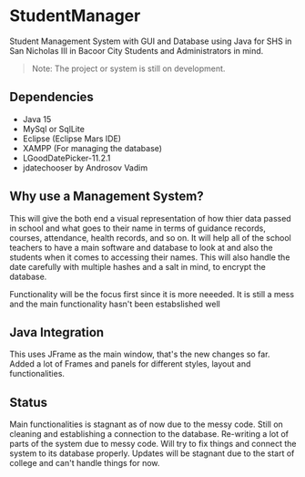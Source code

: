 # StudentManager
Student Management System with GUI and Database using Java for SHS in San Nicholas III in Bacoor City Students and Administrators in mind.

> Note: The project or system is still on development.

## Dependencies
- Java 15
- MySql or SqlLite
- Eclipse (Eclipse Mars IDE)
- XAMPP (For managing the database)
- LGoodDatePicker-11.2.1
- jdatechooser by Androsov Vadim

## Why use a Management System?
This will give the both end a visual representation of how thier data passed in school and what goes to their name in terms of guidance records, courses, attendance, health records, and so on. It will help all of the school teachers to have a main software and database to look at and also the students when it comes to accessing their names. This will also handle the date carefully with multiple hashes and a salt in mind, to encrypt the database.

Functionality will be the focus first since it is more neeeded.
It is still a mess and the main functionality hasn't been estabslished well

## Java Integration
This uses JFrame as the main window, that's the new changes so far.
Added a lot of Frames and panels for different styles, layout and functionalities.

## Status
Main functionalities is stagnant as of now due to the messy code.
Still on cleaning and establishing a connection to the database.
Re-writing a lot of parts of the system due to messy code.
Will try to fix things and connect the system to its database properly.
Updates will be stagnant due to the start of college and can't handle things for now.

